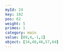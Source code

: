 ```yaml
---
myId: 24
key: 102
pos: 62
weight: 5
primes: 1
category: main
value: [89,4,-1,1]
object: [34,40,46,57,64]
---
```

